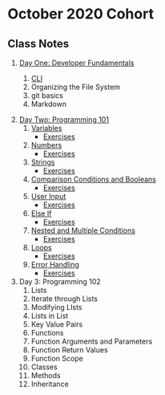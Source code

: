 # **October 2020 Cohort**
>
>
## **Class Notes**
>
>

1. [Day One: Developer Fundamentals](https://github.com/crystalatk/Digital-Crafts-Classes/tree/master/1-commandline "Folder of Day 1 Notes") 

    1. [CLI](https://github.com/crystalatk/Digital-Crafts-Classes/blob/master/1-commandline/command-line.md "Command Line Notes")
    1. Organizing the File System
    1. git basics
    1. Markdown
>
>
2. [Day Two: Programming 101](https://github.com/crystalatk/Digital-Crafts-Classes/tree/master/2-programming101 "Programming 101 Main File")
    1. [Variables](https://github.com/crystalatk/Digital-Crafts-Classes/blob/master/2-programming101/variables.py)
         - [Exercises](https://github.com/crystalatk/Digital-Crafts-Classes/blob/master/2-programming101/variable-execises.py)
    1. [Numbers](https://github.com/crystalatk/Digital-Crafts-Classes/blob/master/2-programming101/number.py)
         - [Exercises](https://github.com/crystalatk/Digital-Crafts-Classes/blob/master/2-programming101/number-exercises.py)
    1. [Strings](https://github.com/crystalatk/Digital-Crafts-Classes/blob/master/2-programming101/string.py)
         - [Exercises](https://github.com/crystalatk/Digital-Crafts-Classes/blob/master/2-programming101/string-exercises.py)
    1. [Comparison Conditions and Booleans](https://github.com/crystalatk/Digital-Crafts-Classes/blob/master/2-programming101/conditions.py)
         - [Exercises](https://github.com/crystalatk/Digital-Crafts-Classes/blob/master/2-programming101/conditions-exercises.py)
    1. [User Input](https://github.com/crystalatk/Digital-Crafts-Classes/blob/master/2-programming101/user-input.py)
          - [Exercises](https://github.com/crystalatk/Digital-Crafts-Classes/blob/master/2-programming101/user-input-exercises.py)
    1. [Else If](https://github.com/crystalatk/Digital-Crafts-Classes/blob/master/2-programming101/else-if.py)
          - [Exercises](https://github.com/crystalatk/Digital-Crafts-Classes/blob/master/2-programming101/else-if-exercises.py)
    1. [Nested and Multiple Conditions](https://github.com/crystalatk/Digital-Crafts-Classes/blob/master/2-programming101/nesting.py)
          - [Exercises](https://github.com/crystalatk/Digital-Crafts-Classes/blob/master/2-programming101/nesting-exercises.py)
    1. [Loops](https://github.com/crystalatk/Digital-Crafts-Classes/blob/master/2-programming101/loops.py)
          - [Exercises](https://github.com/crystalatk/Digital-Crafts-Classes/blob/master/2-programming101/loops-exercises.py)
    1. [Error Handling](https://github.com/crystalatk/Digital-Crafts-Classes/blob/master/2-programming101/error.py)
          - [Exercises](https://github.com/crystalatk/Digital-Crafts-Classes/blob/master/2-programming101/error-exercises.py)
1. Day 3: Programming 102
    1. Lists
    1. Iterate through Lists
    1. Modifying LIsts
    1. Lists in List
    1. Key Value Pairs
    1. Functions
    1. Function Arguments and Parameters
    1. Function Return Values
    1. Function Scope
    1. Classes
    1. Methods
    1. Inheritance
